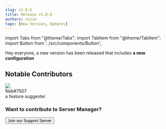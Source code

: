 ```yaml
---
slug: v1.0.6
title: Release v1.0.6
authors: nziie
tags: [New Version, Updates]
---
```


import Tabs from "@theme/Tabs";
import TabItem from "@theme/TabItem";
import Button from '../src/components/Button';

Hey everyone, a new version has been released that includes **a new configuration**

## Notable Contributors

<div className="user_box">
  <img className="profile-picture-avatar" src="../../img/neb.png"/>
  <div className="name">
    Neb#7507
  </div>
  <div className="comment">
    a feature suggester
  </div>
</div>

<h3>Want to contribute to Server Manager?</h3>

<div className="pyc-hero__actions">
  <Button link="https://discord.gg/6bCKvP24kb">Join our Support Server</Button>
</div>
